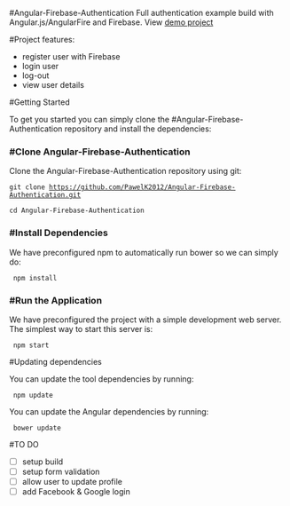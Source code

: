 #Angular-Firebase-Authentication
Full authentication example build with Angular.js/AngularFire and Firebase. View <a href="http://pawelkaim.com/d/angular-firebase-auth/app/#/authentication">demo project</a>

#Project features: 

- register user with Firebase
- login user
- log-out
- view user details

#Getting Started

To get you started you can simply clone the #Angular-Firebase-Authentication repository and install the dependencies:

<h3>#Clone Angular-Firebase-Authentication</h3>

Clone the Angular-Firebase-Authentication repository using git:

 <code>git clone https://github.com/PawelK2012/Angular-Firebase-Authentication.git  </code>

 <code>cd Angular-Firebase-Authentication  </code>

<h3>#Install Dependencies</h3>
We have preconfigured npm to automatically run bower so we can simply do:

 <code> npm install </code>

<h3>#Run the Application</h3>

We have preconfigured the project with a simple development web server. The simplest way to start this server is:

 <code> npm start  </code>

#Updating dependencies

You can update the tool dependencies by running:

 <code> npm update  </code>

You can update the Angular dependencies by running:

 <code> bower update  </code>


#TO DO

- [ ] setup build
- [ ] setup form validation 
- [ ] allow user to update profile
- [ ] add Facebook & Google login